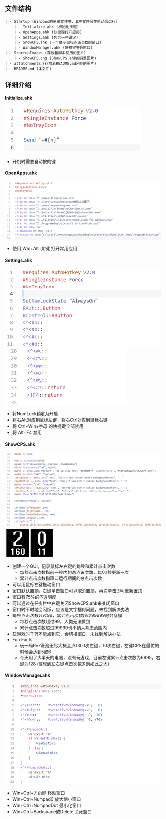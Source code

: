 ## 文件结构
    | - Startup (Windows的系统文件夹，其中文件会在启动后运行)
        | - Initialize.ahk (初始化按键)
        | - OpenApps.ahk (快捷键打开应用)
        | - Settings.ahk (包含一些设定)
        | - ShowCPS.ahk (一个展示鼠标点击次数的窗口)
        | - WindowManager.ahk (快捷键管理窗口)
    | - StartupImages (存放着脚本使用的图片)
        | - ShowCPS.png (ShowCPS.ahk的背景图片)
    | - attatchments (存放着README.md用到的图片)
    | - README.md (本文件)


## 详细介绍

#### Initialize.ahk
![Screenshot 2023-02-03 074305.png](attachments/Screenshot%202023-02-03%20074305.png)
* 开机时需要自动按的键

#### OpenApps.ahk
![Pasted image 20230110103248.png](attachments/Pasted%20image%2020230110103248.png)
* 使用 Win+Alt+某键 打开常用应用

#### Settings.ahk
![Screenshot 2023-02-03 074726.png](attachments/Screenshot%202023-02-03%20074726.png)
![Screenshot 2023-02-03 075111.png](attachments/Screenshot%202023-02-03%20075111.png)
* 将NumLock锁定为开启
* 将右Alt对应到鼠标左键，将右Ctrl对应到鼠标右键
* 将 Ctrl+Win+字母 的快捷键全部禁用
* 将 Alt+F4 禁用

#### ShowCPS.ahk
![Pasted image 20230110103822.png](attachments/Pasted%20image%2020230110103822.png)
![Pasted image 20230110103933.png](attachments/Pasted%20image%2020230110103933.png)
* 创建一个GUI，记录鼠标左右键的每秒和累计点击次数 
	* 每秒点击次数指前一秒内的总点击次数，每0.1秒更新一次
	* 累计点击次数指窗口运行期间的总点击次数
* 可以用鼠标左键拖动窗口
* 窗口默认置顶，右键单击窗口可以取消置顶，再次单击即可重新置顶
* 窗口有75%的不透明度
* 可以通过在任务栏中右键关闭ShowCPS.ahk来关闭窗口
* 窗口时不时地会闪烁，应该是文字框的问题，未找到解决办法
* 每秒点击次数超过99，累计点击次数超过99999时会穿模
	* 每秒点击次数超过99，人类无法做到
	* 累计点击次数超过99999也不纳入考虑范围内
* 玩游戏时千万不能点到它，会切换窗口，未找到解决办法
* Fun Facts
	* 玩一局PvZ泳池无尽大概会点1300次左键，10次右键，左键CPS在最忙的时候会达到5或6
    * 今天用了大半天的电脑，没有玩游戏，目前左键累计点击次数为6995，右键为128 (没想到左右键点击次数差别如此之大)

#### WindowManager.ahk
![Pasted image 20230110105214.png](attachments/Pasted%20image%2020230110105214.png)
* Win+Ctrl+方向键 移动窗口
* Win+Ctrl+Numpad0 放大缩小窗口
* Win+Ctrl+NumpadDot 最小化窗口
* Win+Ctrl+Backspace或Delete 关闭窗口
